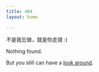 ```yaml
---
title: 404
layout: home

---
```


不是我忘做，就是你走错 :(

Nothing found.

But you still can have a [look around](https://tzungtzu.github.com).

